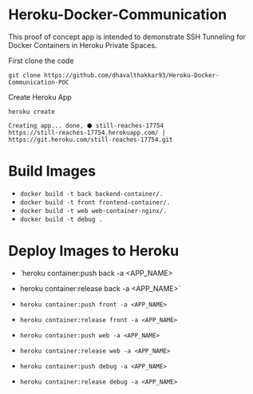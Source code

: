 # Heroku-Docker-Communication 

This proof of concept app is intended to demonstrate SSH Tunneling for Docker Containers in Heroku Private Spaces.  

First clone the code

```
git clone https://github.com/dhavalthakkar93/Heroku-Docker-Communication-POC
```

Create Heroku App

```
heroku create

Creating app... done, ⬢ still-reaches-17754
https://still-reaches-17754.herokuapp.com/ | https://git.heroku.com/still-reaches-17754.git
```

# Build Images 

- `docker build -t back backend-container/.`
- `docker build -t front frontend-container/.`
- `docker build -t web web-container-nginx/.`
- `docker build -t debug .`

# Deploy Images to Heroku

- `heroku container:push back -a <APP_NAME>
-  heroku container:release back -a <APP_NAME>`

- `heroku container:push front -a <APP_NAME>`
- `heroku container:release front -a <APP_NAME>`

- `heroku container:push web -a <APP_NAME>`
- `heroku container:release web -a <APP_NAME>`

- `heroku container:push debug -a <APP_NAME>`
- `heroku container:release debug -a <APP_NAME>`







